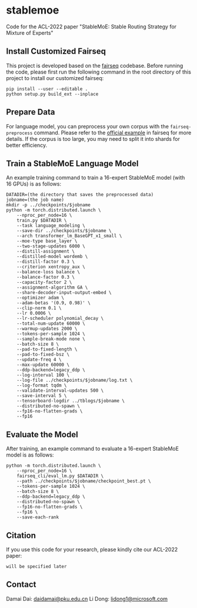 # stablemoe
Code for the ACL-2022 paper "StableMoE: Stable Routing Strategy for Mixture of Experts"

## Install Customized Fairseq
This project is developed based on the [fairseq](https://github.com/pytorch/fairseq) codebase. Before running the code, please first run the following command in the root directory of this project to install our customized fairseq:
```
pip install --user --editable .
python setup.py build_ext --inplace
```

## Prepare Data

For language model, you can preprocess your own corpus with the ```fairseq-preprocess``` command. Please refer to the [official example](https://github.com/pytorch/fairseq/tree/main/examples/language_model) in fairseq for more details. If the corpus is too large, you may need to split it into shards for better efficiency. 

## Train a StableMoE Language Model

An example training command to train a 16-expert StableMoE model (with 16 GPUs) is as follows: 
```
DATADIR=(the directory that saves the preprocessed data)
jobname=(the job name)
mkdir -p ../checkpoints/$jobname
python -m torch.distributed.launch \
    --nproc_per_node=16 \
    train.py $DATADIR \
    --task language_modeling \
    --save-dir ../checkpoints/$jobname \
    --arch transformer_lm_BaseGPT_x1_small \
    --moe-type base_layer \
    --two-stage-updates 6000 \
    --distill-assignment \
    --distilled-model wordemb \
    --distill-factor 0.3 \
    --criterion xentropy_aux \
    --balance-loss balance \
    --balance-factor 0.3 \
    --capacity-factor 2 \
    --assignment-algorithm GA \
    --share-decoder-input-output-embed \
    --optimizer adam \
    --adam-betas '(0.9, 0.98)' \
    --clip-norm 0.1 \
    --lr 0.0006 \
    --lr-scheduler polynomial_decay \
    --total-num-update 60000 \
    --warmup-updates 2000 \
    --tokens-per-sample 1024 \
    --sample-break-mode none \
    --batch-size 8 \
    --pad-to-fixed-length \
    --pad-to-fixed-bsz \
    --update-freq 4 \
    --max-update 60000 \
    --ddp-backend=legacy_ddp \
    --log-interval 100 \
    --log-file ../checkpoints/$jobname/log.txt \
    --log-format tqdm \
    --validate-interval-updates 500 \
    --save-interval 5 \
    --tensorboard-logdir ../tblogs/$jobname \
    --distributed-no-spawn \
    --fp16-no-flatten-grads \
    --fp16
```

## Evaluate the Model
After training, an example command to evaluate a 16-expert StableMoE model is as follows: 
```
python -m torch.distributed.launch \
    --nproc_per_node=16 \
    fairseq_cli/eval_lm.py $DATADIR \
    --path ../checkpoints/$jobname/checkpoint_best.pt \
    --tokens-per-sample 1024 \
    --batch-size 8 \
    --ddp-backend=legacy_ddp \
    --distributed-no-spawn \
    --fp16-no-flatten-grads \
    --fp16 \
    --save-each-rank
```

## Citation

If you use this code for your research, please kindly cite our ACL-2022 paper:
```
will be specified later
```

## Contact

Damai Dai: daidamai@pku.edu.cn
Li Dong: lidong1@microsoft.com
